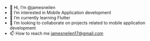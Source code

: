 - 👋 Hi, I’m @jamesneilen
- 👀 I’m interested in Mobile Application development
- 🌱 I’m currently learning Flutter
- 💞️ I’m looking to collaborate on projects related to mobile application development
- 📫 How to reach me jamesneilen17@gmail.com

<!---
jamesneilen/jamesneilen is a ✨ special ✨ repository because its `README.md` (this file) appears on your GitHub profile.
You can click the Preview link to take a look at your changes.
--->
